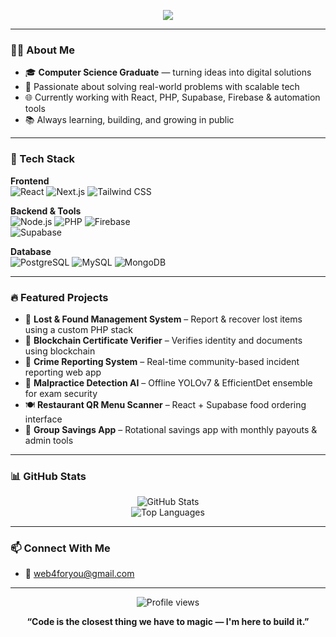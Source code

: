 <!-- Banner -->
<p align="center">
  <img src="https://i.imgur.com/uOGCY6g.png alt="Typing SVG" />
</p>

---

### 👨‍💻 About Me

- 🎓 **Computer Science Graduate** — turning ideas into digital solutions  
- 🔧 Passionate about solving real-world problems with scalable tech  
- 🌐 Currently working with React, PHP, Supabase, Firebase & automation tools  
- 📚 Always learning, building, and growing in public

---

### 🚀 Tech Stack

**Frontend**  
![React](https://img.shields.io/badge/-React-61DAFB?style=flat-square&logo=react) 
![Next.js](https://img.shields.io/badge/-Next.js-black?style=flat-square&logo=next.js) 
![Tailwind CSS](https://img.shields.io/badge/-TailwindCSS-38B2AC?style=flat-square&logo=tailwind-css)

**Backend & Tools**  
![Node.js](https://img.shields.io/badge/-Node.js-green?style=flat-square&logo=node.js) 
![PHP](https://img.shields.io/badge/-PHP-777BB4?style=flat-square&logo=php) 
![Firebase](https://img.shields.io/badge/-Firebase-FC6C03?style=flat-square&logo=firebase)  
![Supabase](https://img.shields.io/badge/-Supabase-3ECF8E?style=flat-square&logo=supabase)

**Database**  
![PostgreSQL](https://img.shields.io/badge/-PostgreSQL-336791?style=flat-square&logo=postgresql) 
![MySQL](https://img.shields.io/badge/-MySQL-4479A1?style=flat-square&logo=mysql) 
![MongoDB](https://img.shields.io/badge/-MongoDB-4EA94B?style=flat-square&logo=mongodb)

---

### 🔥 Featured Projects

- 🧾 **Lost & Found Management System** – Report & recover lost items using a custom PHP stack  
- 🔐 **Blockchain Certificate Verifier** – Verifies identity and documents using blockchain  
- 🚨 **Crime Reporting System** – Real-time community-based incident reporting web app  
- 🧠 **Malpractice Detection AI** – Offline YOLOv7 & EfficientDet ensemble for exam security  
- 🍽️ **Restaurant QR Menu Scanner** – React + Supabase food ordering interface  
- 💸 **Group Savings App** – Rotational savings app with monthly payouts & admin tools

---

### 📊 GitHub Stats

<p align="center">
  <img src="https://github-readme-stats.vercel.app/api?username=muhammad-js&show_icons=true&theme=radical" alt="GitHub Stats"/>
  <br/>
  <img src="https://github-readme-stats.vercel.app/api/top-langs/?username=muhammad-js&layout=compact&theme=radical" alt="Top Languages"/>
</p>

---

### 📫 Connect With Me

- 📧 [web4foryou@gmail.com](mailto:web4foryou@gmail.com)

---

<p align="center">
  <img src="https://komarev.com/ghpvc/?username=muhammad-js&label=Profile+Visits&color=blueviolet&style=flat" alt="Profile views" />
</p>

<p align="center">
  <b>“Code is the closest thing we have to magic — I'm here to build it.”</b>
</p>
